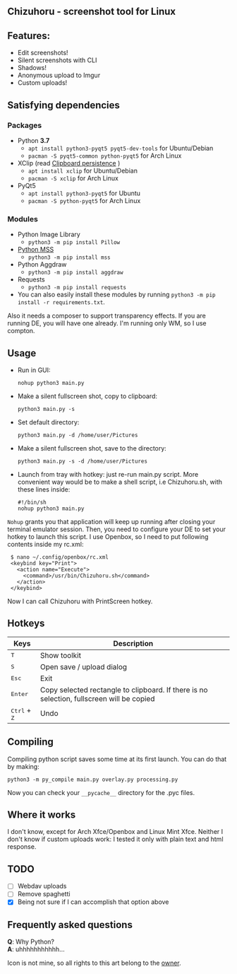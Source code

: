 ## Chizuhoru - screenshot tool for Linux

## Features:

- Edit screenshots!
- Silent screenshots with CLI
- Shadows!
- Anonymous upload to Imgur
- Custom uploads!

## Satisfying dependencies

### Packages

- Python **3.7**
  + `apt install python3-pyqt5 pyqt5-dev-tools` for Ubuntu/Debian
  + `pacman -S pyqt5-common python-pyqt5` for Arch Linux
- XClip (read [Clipboard persistence](https://wiki.ubuntu.com/ClipboardPersistence) )
  + `apt install xclip` for Ubuntu/Debian
  + `pacman -S xclip` for Arch Linux
- PyQt5
  + `apt install python3-pyqt5` for Ubuntu
  + `pacman -S python-pyqt5` for Arch Linux

### Modules

- Python Image Library
  + `python3 -m pip install Pillow`
- [Python MSS](https://github.com/BoboTiG/python-mss)
  + `python3 -m pip install mss`
- Python Aggdraw
  + `python3 -m pip install aggdraw` 
- Requests
  + `python3 -m pip install requests`
- You can also easily install these modules by running `python3 -m pip install -r requirements.txt`.

Also it needs a composer to support transparency effects. If you are running DE, you will have one already. I'm running only WM, so I use compton.

## Usage

- Run in GUI:
    ```shell
    nohup python3 main.py
    ```  
- Make a silent fullscreen shot, copy to clipboard:
    ```shell
    python3 main.py -s
    ```  
- Set default directory:
    ```shell
    python3 main.py -d /home/user/Pictures
    ```  
- Make a silent fullscreen shot, save to the directory:
    ```shell
    python3 main.py -s -d /home/user/Pictures
    ```  
- Launch from tray with hotkey: just re-run main.py script. More convenient way would be to make a shell script, i.e Chizuhoru.sh, with these lines inside:
    ```shell
    #!/bin/sh
    nohup python3 main.py
    ```  
`Nohup` grants you that application will keep up running after closing your terminal emulator session. Then, you need to configure your DE to set your hotkey to launch this script. I use Openbox, so I need to put following contents inside my rc.xml:  

   ```shell
    $ nano ~/.config/openbox/rc.xml  
    <keybind key="Print">  
      <action name="Execute">  
        <command>/usr/bin/Chizuhoru.sh</command>  
      </action>  
    </keybind>  
   ```  

Now I can call Chizuhoru with PrintScreen hotkey.  

## Hotkeys

|  Keys                                                                     |  Description                     |
|---                                                                        |---                               |
| <kbd>T</kbd>                                                              | Show toolkit                     |
| <kbd>S</kbd>                                                              | Open save / upload dialog        |
| <kbd>Esc</kbd>                                                            | Exit                             |
| <kbd>Enter</kbd> | Copy selected rectangle to clipboard. If there is no selection, fullscreen will be copied |
| <kbd>Ctrl</kbd> + <kbd>Z</kbd>                                            | Undo                             |

## Compiling

Compiling python script saves some time at its first launch. You can do that by making:  
  ```shell
  python3 -m py_compile main.py overlay.py processing.py  
  ```  
  
Now you can check your `__pycache__` directory for the .pyc files.

## Where it works

I don't know, except for Arch Xfce/Openbox and Linux Mint Xfce. Neither I don't know if custom uploads work: I tested it only with plain text and html response.

## TODO

- [ ] Webdav uploads
- [ ] Remove spaghetti
- [x] Being not sure if I can accomplish that option above

## Frequently asked questions

**Q**: Why Python?  
**A**: uhhhhhhhhhhh...  


Icon is not mine, so all rights to this art belong to the [owner](http://theawkwardyeti.com/about/).
